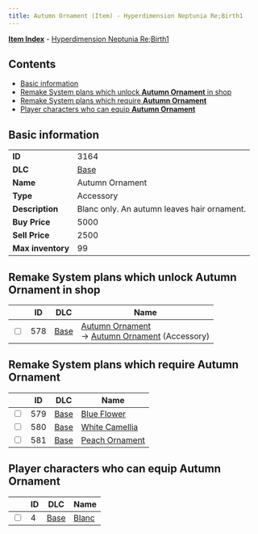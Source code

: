 ```yaml
---
title: Autumn Ornament (Item) - Hyperdimension Neptunia Re;Birth1
---
```


[**Item Index**](/neptunia/rb1/item/index.html) - [Hyperdimension Neptunia Re;Birth1](/neptunia/rb1)

## Contents

- [Basic information](#basic-information)
- [Remake System plans which unlock **Autumn Ornament** in shop](#remake-system-plans-which-unlock-autumn-ornament-in-shop)
- [Remake System plans which require **Autumn Ornament**](#remake-system-plans-which-require-autumn-ornament)
- [Player characters who can equip **Autumn Ornament**](#player-characters-who-can-equip-autumn-ornament)

## Basic information

|   |   |
| -- | -- |
| **ID** | 3164 |
| **DLC** | [Base](/neptunia/rb1/dlc/1-base.html) |
| **Name** | Autumn Ornament |
| **Type** | Accessory |
| **Description** | Blanc only. An autumn leaves hair ornament. |
| **Buy Price** | 5000 |
| **Sell Price** | 2500 |
| **Max inventory** | 99 |


## Remake System plans which unlock **Autumn Ornament** in shop

|    | ID | DLC | Name |
| -- | -- | --- | ---- |
| <input type="checkbox" id="rb1-remake-1-578" class="trackbox" /> | 578 | [Base](/neptunia/rb1/dlc/1-base.html) | [Autumn Ornament](/neptunia/rb1/remake/1-578-autumn-ornament.html)<br /> → [Autumn Ornament](/neptunia/rb1/item/1-3164-autumn-ornament.html) (Accessory) |


## Remake System plans which require **Autumn Ornament**

|    | ID | DLC | Name |
| -- | -- | --- | ---- |
| <input type="checkbox" id="rb1-quest-1-579" class="trackbox" /> | 579 | [Base](/neptunia/rb1/dlc/1-base.html) | [Blue Flower](/neptunia/rb1/quest/1-579-blue-flower.html) |
| <input type="checkbox" id="rb1-quest-1-580" class="trackbox" /> | 580 | [Base](/neptunia/rb1/dlc/1-base.html) | [White Camellia](/neptunia/rb1/quest/1-580-white-camellia.html) |
| <input type="checkbox" id="rb1-quest-1-581" class="trackbox" /> | 581 | [Base](/neptunia/rb1/dlc/1-base.html) | [Peach Ornament](/neptunia/rb1/quest/1-581-peach-ornament.html) |


## Player characters who can equip **Autumn Ornament**

|    | ID | DLC | Name |
| -- | -- | --- | ---- |
| <input type="checkbox" id="rb1-player-1-4" class="trackbox" /> | 4 | [Base](/neptunia/rb1/dlc/1-base.html) | [Blanc](/neptunia/rb1/player/1-4-blanc.html) |
